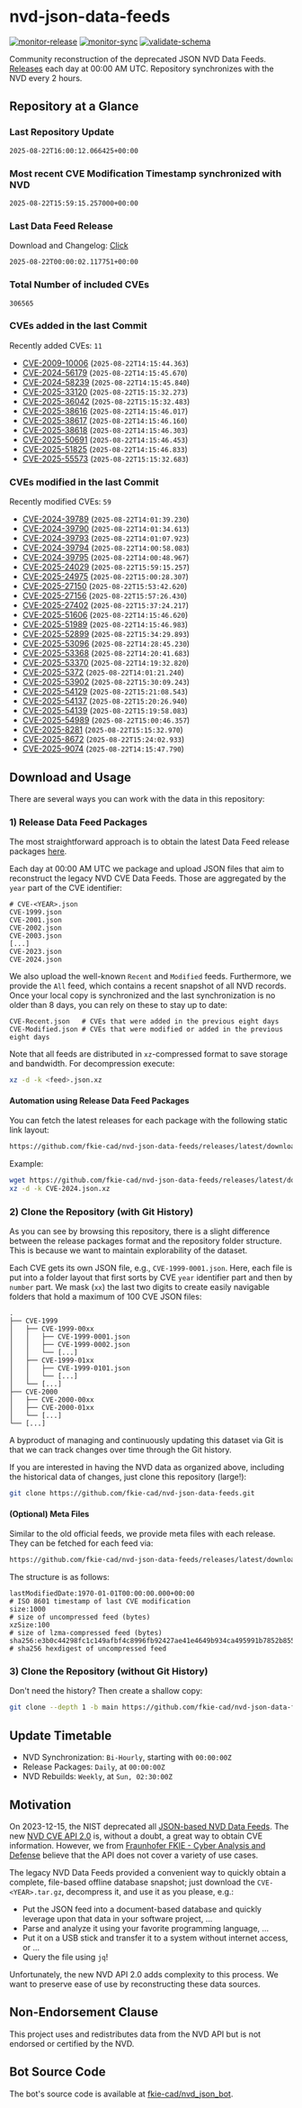 # nvd-json-data-feeds

[![monitor-release](https://github.com/fkie-cad/nvd-json-data-feeds/actions/workflows/monitor_release.yml/badge.svg)](https://github.com/fkie-cad/nvd-json-data-feeds/actions/workflows/monitor_release.yml)
[![monitor-sync](https://github.com/fkie-cad/nvd-json-data-feeds/actions/workflows/monitor_sync.yml/badge.svg)](https://github.com/fkie-cad/nvd-json-data-feeds/actions/workflows/monitor_sync.yml)
[![validate-schema](https://github.com/fkie-cad/nvd-json-data-feeds/actions/workflows/validate_schema.yml/badge.svg)](https://github.com/fkie-cad/nvd-json-data-feeds/actions/workflows/validate_schema.yml)

Community reconstruction of the deprecated JSON NVD Data Feeds.
[Releases](https://github.com/fkie-cad/nvd-json-data-feeds/releases/latest) each day at 00:00 AM UTC.
Repository synchronizes with the NVD every 2 hours.

## Repository at a Glance

### Last Repository Update

```plain
2025-08-22T16:00:12.066425+00:00
```

### Most recent CVE Modification Timestamp synchronized with NVD

```plain
2025-08-22T15:59:15.257000+00:00
```

### Last Data Feed Release

Download and Changelog: [Click](https://github.com/fkie-cad/nvd-json-data-feeds/releases/latest)

```plain
2025-08-22T00:00:02.117751+00:00
```

### Total Number of included CVEs

```plain
306565
```

### CVEs added in the last Commit

Recently added CVEs: `11`

- [CVE-2009-10006](CVE-2009/CVE-2009-100xx/CVE-2009-10006.json) (`2025-08-22T14:15:44.363`)
- [CVE-2024-56179](CVE-2024/CVE-2024-561xx/CVE-2024-56179.json) (`2025-08-22T14:15:45.670`)
- [CVE-2024-58239](CVE-2024/CVE-2024-582xx/CVE-2024-58239.json) (`2025-08-22T14:15:45.840`)
- [CVE-2025-33120](CVE-2025/CVE-2025-331xx/CVE-2025-33120.json) (`2025-08-22T15:15:32.273`)
- [CVE-2025-36042](CVE-2025/CVE-2025-360xx/CVE-2025-36042.json) (`2025-08-22T15:15:32.483`)
- [CVE-2025-38616](CVE-2025/CVE-2025-386xx/CVE-2025-38616.json) (`2025-08-22T14:15:46.017`)
- [CVE-2025-38617](CVE-2025/CVE-2025-386xx/CVE-2025-38617.json) (`2025-08-22T14:15:46.160`)
- [CVE-2025-38618](CVE-2025/CVE-2025-386xx/CVE-2025-38618.json) (`2025-08-22T14:15:46.303`)
- [CVE-2025-50691](CVE-2025/CVE-2025-506xx/CVE-2025-50691.json) (`2025-08-22T14:15:46.453`)
- [CVE-2025-51825](CVE-2025/CVE-2025-518xx/CVE-2025-51825.json) (`2025-08-22T14:15:46.833`)
- [CVE-2025-55573](CVE-2025/CVE-2025-555xx/CVE-2025-55573.json) (`2025-08-22T15:15:32.683`)


### CVEs modified in the last Commit

Recently modified CVEs: `59`

- [CVE-2024-39789](CVE-2024/CVE-2024-397xx/CVE-2024-39789.json) (`2025-08-22T14:01:39.230`)
- [CVE-2024-39790](CVE-2024/CVE-2024-397xx/CVE-2024-39790.json) (`2025-08-22T14:01:34.613`)
- [CVE-2024-39793](CVE-2024/CVE-2024-397xx/CVE-2024-39793.json) (`2025-08-22T14:01:07.923`)
- [CVE-2024-39794](CVE-2024/CVE-2024-397xx/CVE-2024-39794.json) (`2025-08-22T14:00:58.083`)
- [CVE-2024-39795](CVE-2024/CVE-2024-397xx/CVE-2024-39795.json) (`2025-08-22T14:00:48.967`)
- [CVE-2025-24029](CVE-2025/CVE-2025-240xx/CVE-2025-24029.json) (`2025-08-22T15:59:15.257`)
- [CVE-2025-24975](CVE-2025/CVE-2025-249xx/CVE-2025-24975.json) (`2025-08-22T15:00:28.307`)
- [CVE-2025-27150](CVE-2025/CVE-2025-271xx/CVE-2025-27150.json) (`2025-08-22T15:53:42.620`)
- [CVE-2025-27156](CVE-2025/CVE-2025-271xx/CVE-2025-27156.json) (`2025-08-22T15:57:26.430`)
- [CVE-2025-27402](CVE-2025/CVE-2025-274xx/CVE-2025-27402.json) (`2025-08-22T15:37:24.217`)
- [CVE-2025-51606](CVE-2025/CVE-2025-516xx/CVE-2025-51606.json) (`2025-08-22T14:15:46.620`)
- [CVE-2025-51989](CVE-2025/CVE-2025-519xx/CVE-2025-51989.json) (`2025-08-22T14:15:46.983`)
- [CVE-2025-52899](CVE-2025/CVE-2025-528xx/CVE-2025-52899.json) (`2025-08-22T15:34:29.893`)
- [CVE-2025-53096](CVE-2025/CVE-2025-530xx/CVE-2025-53096.json) (`2025-08-22T14:28:45.230`)
- [CVE-2025-53368](CVE-2025/CVE-2025-533xx/CVE-2025-53368.json) (`2025-08-22T14:20:41.683`)
- [CVE-2025-53370](CVE-2025/CVE-2025-533xx/CVE-2025-53370.json) (`2025-08-22T14:19:32.820`)
- [CVE-2025-5372](CVE-2025/CVE-2025-53xx/CVE-2025-5372.json) (`2025-08-22T14:01:21.240`)
- [CVE-2025-53902](CVE-2025/CVE-2025-539xx/CVE-2025-53902.json) (`2025-08-22T15:30:09.243`)
- [CVE-2025-54129](CVE-2025/CVE-2025-541xx/CVE-2025-54129.json) (`2025-08-22T15:21:08.543`)
- [CVE-2025-54137](CVE-2025/CVE-2025-541xx/CVE-2025-54137.json) (`2025-08-22T15:20:26.940`)
- [CVE-2025-54139](CVE-2025/CVE-2025-541xx/CVE-2025-54139.json) (`2025-08-22T15:19:58.083`)
- [CVE-2025-54989](CVE-2025/CVE-2025-549xx/CVE-2025-54989.json) (`2025-08-22T15:00:46.357`)
- [CVE-2025-8281](CVE-2025/CVE-2025-82xx/CVE-2025-8281.json) (`2025-08-22T15:15:32.970`)
- [CVE-2025-8672](CVE-2025/CVE-2025-86xx/CVE-2025-8672.json) (`2025-08-22T15:24:02.933`)
- [CVE-2025-9074](CVE-2025/CVE-2025-90xx/CVE-2025-9074.json) (`2025-08-22T14:15:47.790`)


## Download and Usage

There are several ways you can work with the data in this repository:

### 1) Release Data Feed Packages

The most straightforward approach is to obtain the latest Data Feed release packages [here](https://github.com/fkie-cad/nvd-json-data-feeds/releases/latest).

Each day at 00:00 AM UTC we package and upload JSON files that aim to reconstruct the legacy NVD CVE Data Feeds.
Those are aggregated by the `year` part of the CVE identifier:

```
# CVE-<YEAR>.json
CVE-1999.json
CVE-2001.json
CVE-2002.json
CVE-2003.json
[...]
CVE-2023.json
CVE-2024.json
```

We also upload the well-known `Recent` and `Modified` feeds.
Furthermore, we provide the `All` feed, which contains a recent snapshot of all NVD records.
Once your local copy is synchronized and the last synchronization is no older than 8 days, you can rely on these to stay up to date:

```plain
CVE-Recent.json   # CVEs that were added in the previous eight days
CVE-Modified.json # CVEs that were modified or added in the previous eight days
```

Note that all feeds are distributed in `xz`-compressed format to save storage and bandwidth.
For decompression execute:

```sh
xz -d -k <feed>.json.xz
```

#### Automation using Release Data Feed Packages

You can fetch the latest releases for each package with the following static link layout:

```sh
https://github.com/fkie-cad/nvd-json-data-feeds/releases/latest/download/CVE-<YEAR>.json.xz
```

Example:

```sh
wget https://github.com/fkie-cad/nvd-json-data-feeds/releases/latest/download/CVE-2024.json.xz
xz -d -k CVE-2024.json.xz
```

### 2) Clone the Repository (with Git History)

As you can see by browsing this repository, there is a slight difference between the release packages format and the repository folder structure.
This is because we want to maintain explorability of the dataset.

Each CVE gets its own JSON file, e.g., `CVE-1999-0001.json`.
Here, each file is put into a folder layout that first sorts by CVE `year` identifier part and then by `number` part.
We mask (`xx`) the last two digits to create easily navigable folders that hold a maximum of 100 CVE JSON files:

```plain
.
├── CVE-1999
│   ├── CVE-1999-00xx
│   │   ├── CVE-1999-0001.json
│   │   ├── CVE-1999-0002.json
│   │   └── [...]
│   ├── CVE-1999-01xx
│   │   ├── CVE-1999-0101.json
│   │   └── [...]
│   └── [...]
├── CVE-2000
│   ├── CVE-2000-00xx
│   ├── CVE-2000-01xx
│   └── [...]
└── [...]
```

A byproduct of managing and continuously updating this dataset via Git is that we can track changes over time through the Git history.

If you are interested in having the NVD data as organized above, including the historical data of changes, just clone this repository (large!):

```sh
git clone https://github.com/fkie-cad/nvd-json-data-feeds.git
```

#### (Optional) Meta Files

Similar to the old official feeds, we provide meta files with each release. They can be fetched for each feed via:

```sh
https://github.com/fkie-cad/nvd-json-data-feeds/releases/latest/download/CVE-<YEAR>.meta
```

The structure is as follows:

```plain
lastModifiedDate:1970-01-01T00:00:00.000+00:00                          # ISO 8601 timestamp of last CVE modification
size:1000                                                               # size of uncompressed feed (bytes)
xzSize:100                                                              # size of lzma-compressed feed (bytes)
sha256:e3b0c44298fc1c149afbf4c8996fb92427ae41e4649b934ca495991b7852b855 # sha256 hexdigest of uncompressed feed
```

### 3) Clone the Repository (without Git History)

Don't need the history? Then create a shallow copy:

```sh
git clone --depth 1 -b main https://github.com/fkie-cad/nvd-json-data-feeds.git
```


## Update Timetable

* NVD Synchronization: `Bi-Hourly`, starting with `00:00:00Z`
* Release Packages: `Daily`, at `00:00:00Z`
* NVD Rebuilds: `Weekly`, at `Sun, 02:30:00Z`


## Motivation

On 2023-12-15, the NIST deprecated all [JSON-based NVD Data Feeds](https://nvd.nist.gov/vuln/data-feeds#divRetirementBanner-1).
The new [NVD CVE API 2.0](https://nvd.nist.gov/developers/vulnerabilities) is, without a doubt, a great way to obtain CVE information.
However, we from [Fraunhofer FKIE - Cyber Analysis and Defense](https://www.fkie.fraunhofer.de/en/departments/cad.html) believe that the API does not cover a variety of use cases.

The legacy NVD Data Feeds provided a convenient way to quickly obtain a complete, file-based offline database snapshot; just download the `CVE-<YEAR>.tar.gz`, decompress it, and use it as you please, e.g.:

- Put the JSON feed into a document-based database and quickly leverage upon that data in your software project, ...
- Parse and analyze it using your favorite programming language, ...
- Put it on a USB stick and transfer it to a system without internet access, or ...
- Query the file using `jq`!

Unfortunately, the new NVD API 2.0 adds complexity to this process.
We want to preserve ease of use by reconstructing these data sources.

## Non-Endorsement Clause

This project uses and redistributes data from the NVD API but is not endorsed or certified by the NVD.

## Bot Source Code

The bot's source code is available at [fkie-cad/nvd\_json\_bot](https://github.com/fkie-cad/nvd_json_bot).